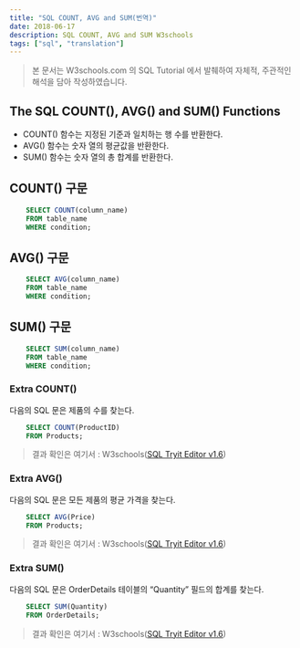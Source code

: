 ```yaml
---
title: "SQL COUNT, AVG and SUM(번역)"
date: 2018-06-17
description: SQL COUNT, AVG and SUM W3schools
tags: ["sql", "translation"]
---
```


> 본 문서는 W3schools.com 의 SQL Tutorial 에서 발췌하여 자체적, 주관적인 해석을 담아 작성하였습니다.

## The SQL COUNT(), AVG() and SUM() Functions

- COUNT() 함수는 지정된 기준과 일치하는 행 수를 반환한다.
- AVG() 함수는 숫자 열의 평균값을 반환한다.
- SUM() 함수는 숫자 열의 총 합계를 반환한다.

## COUNT() 구문

```sql
	SELECT COUNT(column_name)
	FROM table_name
	WHERE condition;
```

## AVG() 구문

```sql
	SELECT AVG(column_name)
	FROM table_name
	WHERE condition;
```

## SUM() 구문

```sql
	SELECT SUM(column_name)
	FROM table_name
	WHERE condition;
```

### Extra COUNT()

다음의 SQL 문은 제품의 수를 찾는다.

```sql
	SELECT COUNT(ProductID)
	FROM Products;
```

> 결과 확인은 여기서 : W3schools([SQL Tryit Editor v1.6](https://www.w3schools.com/sql/trysql.asp?filename=trysql_select_count))

### Extra AVG()

다음의 SQL 문은 모든 제품의 평균 가격을 찾는다.

```sql
	SELECT AVG(Price)
	FROM Products;
```

> 결과 확인은 여기서 : W3schools([SQL Tryit Editor v1.6](https://www.w3schools.com/sql/trysql.asp?filename=trysql_select_avg))

### Extra SUM()

다음의 SQL 문은 OrderDetails 테이블의 “Quantity” 필드의 합계를 찾는다.

```sql
	SELECT SUM(Quantity)
	FROM OrderDetails;
```

> 결과 확인은 여기서 : W3schools([SQL Tryit Editor v1.6](https://www.w3schools.com/sql/trysql.asp?filename=trysql_select_sum))

